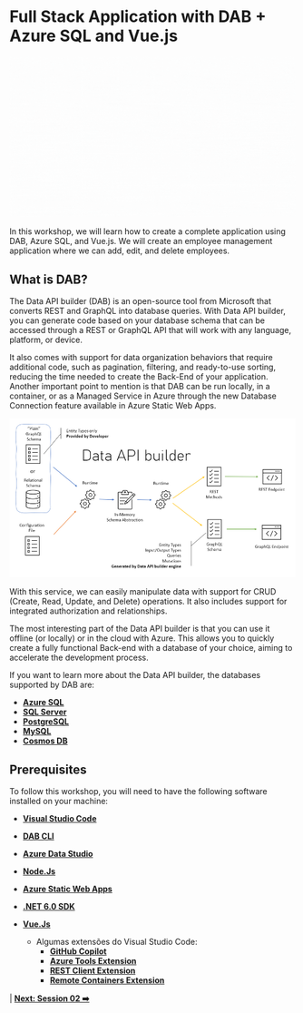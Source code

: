 # Full Stack Application with DAB + Azure SQL and Vue.js

![dab](./../../workshop-images/dab-workshops.gif)


In this workshop, we will learn how to create a complete application using DAB, Azure SQL, and Vue.js. We will create an employee management application where we can add, edit, and delete employees.

## What is DAB? 

The Data API builder (DAB) is an open-source tool from Microsoft that converts REST and GraphQL into database queries. With Data API builder, you can generate code based on your database schema that can be accessed through a REST or GraphQL API that will work with any language, platform, or device.

It also comes with support for data organization behaviors that require additional code, such as pagination, filtering, and ready-to-use sorting, reducing the time needed to create the Back-End of your application. Another important point to mention is that DAB can be run locally, in a container, or as a Managed Service in Azure through the new Database Connection feature available in Azure Static Web Apps.

![image-01](./../../workshop-images/dab-workflow.png)

With this service, we can easily manipulate data with support for CRUD (Create, Read, Update, and Delete) operations. It also includes support for integrated authorization and relationships.

The most interesting part of the Data API builder is that you can use it offline (or locally) or in the cloud with Azure. This allows you to quickly create a fully functional Back-end with a database of your choice, aiming to accelerate the development process.

If you want to learn more about the Data API builder, the databases supported by DAB are:

- **[Azure SQL](https://azure.microsoft.com/products/azure-sql/?WT.mc_id=javascript-75515-gllemos)** 
- **[SQL Server](https://www.microsoft.com/sql-server/sql-server-downloads?WT.mc_id=javascript-75515-gllemos)**
- **[PostgreSQL](https://www.postgresql.org/)** 
- **[MySQL](https://www.mysql.com/)**
- **[Cosmos DB](https://azure.microsoft.com/products/cosmos-db/?WT.mc_id=javascript-75515-gllemos)**

## Prerequisites 

To follow this workshop, you will need to have the following software installed on your machine:


- **[Visual Studio Code](https://code.visualstudio.com/?WT.mc_id=javascript-75515-gllemos)**
- **[DAB CLI](https://github.com/Azure/data-api-builder)**
- **[Azure Data Studio](https://docs.microsoft.com/sql/azure-data-studio/download?WT.mc_id=javascript-75515-gllemos)**
- **[Node.Js](https://nodejs.org/en/)**
- **[Azure Static Web Apps](https://azure.microsoft.com/services/app-service/static/?WT.mc_id=javascript-75515-gllemos)** 
- **[.NET 6.0 SDK](https://learn.microsoft.com/azure/azure-functions/?WT.mc_id=javascript-75515-gllemos)** 

- **[Vue.Js](https://vuejs.org/)** 
  - Algumas extensões do Visual Studio Code:
    - **[GitHub Copilot](https://marketplace.visualstudio.com/items?itemName=GitHub.copilot&WT.mc_id=javascript-75515-gllemos)**
    - **[Azure Tools Extension](https://marketplace.visualstudio.com/items?itemName=ms-vscode.vscode-node-azure-pack&WT.mc_id=javascript-75515-gllemos)**
    - **[REST Client Extension](https://marketplace.visualstudio.com/items?itemName=humao.rest-client&WT.mc_id=javascript-75515-gllemos)**
    - **[Remote Containers Extension](https://marketplace.visualstudio.com/items?itemName=ms-vscode-remote.remote-containers&WT.mc_id=javascript-75515-gllemos)**

| **[Next: Session 02 ➡️](./02-session.md)**

